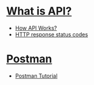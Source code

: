 # [What is API?](https://www.mulesoft.com/resources/api/what-is-an-api)
- [How API Works?](https://www.ibm.com/cloud/learn/api)
- [HTTP response status codes](https://developer.mozilla.org/en-US/docs/Web/HTTP/Status)

# [Postman](https://www.postman.com/products/)
- [Postman Tutorial](https://www.javatpoint.com/postman)
